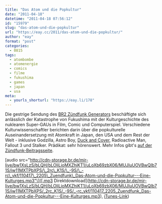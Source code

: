 ```yaml
---
title: "Das Atom und die Popkultur"
date: "2011-04-18"
datetime: "2011-04-18 07:56:12"
id: "15979"
slug: "das-atom-und-die-popkultur"
url: "https://eay.cc/2011/das-atom-und-die-popkultur/"
author: "eay"
format: "post"
categories:
  - 0815
tags:
  - atombombe
  - atomenergie
  - comics
  - filme
  - fukushima
  - games
  - japan
  - usa
meta:
  - yourls_shorturl: "https://eay.li/178"
---
```


Die gestrige Sendung des [BR2 Zündfunk Generators](http://www.br-online.de/bayern2/zuendfunk/index.xml) beschäftigte sich anlässlich der Katastrophe von Fukushima mit der Kulturgeschichte des nuklearen Super-GAUs in Film, Comic und Computerspiel. Verschiedene Kulturwissenschaftler berichten darin über die popkulturelle Auseinandersetzung mit Atomkraft in Japan, den USA und dem Rest der Welt - inklusive Godzilla, Astro Boy, [Duck and Cover](http://www.youtube.com/watch?v=C0K_LZDXp0I), Radioactive Man, Fallout 3 und Stalker. Prädikat: sehr hörenswert. Mehr Infos gibt's [auf der Zündfunk-Beitragsseite](http://www.br-online.de/bayern2/zuendfunk/zuendfunk-wochenende-generator-ID1302091651743.xml).

\[audio src="http://cdn-storage.br.de/mir-live/bw1XsLzS/bLQH/bLOliLioMXZhiKT1/uLoXb69zbX06/MUJIuUOVBwQIb71S/iw11MXTPbXPS/\_2rc\_K1S/\_-9S/\_-rc\_ykf/110417\_2205\_Zuendfunk\_Das-Atom-und-die-Popkultur---Eine-Kulturges.mp3"\]([.mp3 Direktdownload](http://cdn-storage.br.de/mir-live/bw1XsLzS/bLQH/bLOliLioMXZhiKT1/uLoXb69zbX06/MUJIuUOVBwQIb71S/iw11MXTPbXPS/_2rc_K1S/_-9S/_-rc_ykf/110417_2205_Zuendfunk_Das-Atom-und-die-Popkultur---Eine-Kulturges.mp3), [iTunes-Link](http://itunes.apple.com/podcast/zundfunk-generator-bayern-2/id295926032))
